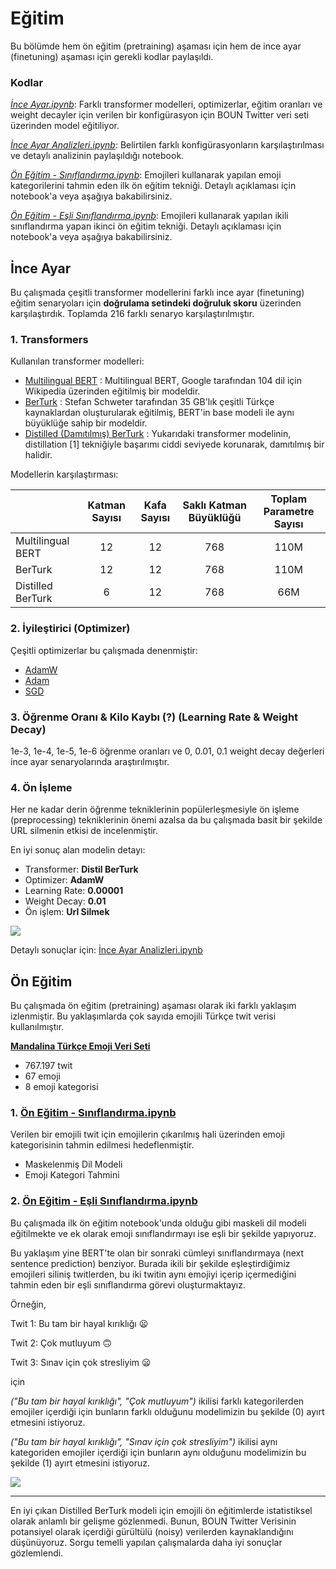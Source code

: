 # Eğitim

Bu bölümde hem ön eğitim (pretraining) aşaması için hem de ince ayar (finetuning) aşaması için gerekli kodlar paylaşıldı.

### Kodlar
*[İnce Ayar.ipynb](https://github.com/akoksal/Turkce-Duygu-Takibi/blob/master/Eg%CC%86itim/%C4%B0nce%20Ayar.ipynb)*: Farklı transformer modelleri, optimizerlar, eğitim oranları ve weight decayler için verilen bir konfigürasyon için BOUN Twitter veri seti üzerinden model eğitiliyor.

*[İnce Ayar Analizleri.ipynb](https://github.com/akoksal/Turkce-Duygu-Takibi/blob/master/Eg%CC%86itim/%C4%B0nce%20Ayar%20Analizleri.ipynb)*: Belirtilen farklı konfigürasyonların karşılaştırılması ve detaylı analizinin paylaşıldığı notebook. 

*[Ön Eğitim - Sınıflandırma.ipynb](https://github.com/akoksal/Turkce-Duygu-Takibi/blob/master/Eg%CC%86itim/%C3%96n%20E%C4%9Fitim%20-%20S%C4%B1n%C4%B1fland%C4%B1rma.ipynb)*: Emojileri kullanarak yapılan emoji kategorilerini tahmin eden ilk ön eğitim tekniği. Detaylı açıklaması için notebook'a veya aşağıya bakabilirsiniz.

*[Ön Eğitim - Eşli Sınıflandırma.ipynb](https://github.com/akoksal/Turkce-Duygu-Takibi/blob/master/Eg%CC%86itim/%C3%96n%20E%C4%9Fitim%20-%20E%C5%9Fli%20S%C4%B1n%C4%B1fland%C4%B1rma.ipynb)*: Emojileri kullanarak yapılan ikili sınıflandırma yapan ikinci ön eğitim tekniği. Detaylı açıklaması için notebook'a veya aşağıya bakabilirsiniz.


## İnce Ayar

Bu çalışmada çeşitli transformer modellerini farklı ince ayar (finetuning) eğitim senaryoları için **doğrulama setindeki doğruluk skoru** üzerinden karşılaştırdık. Toplamda 216 farklı senaryo karşılaştırılmıştır.

### 1. Transformers 

Kullanılan transformer modelleri:
* [Multilingual BERT](https://github.com/google-research/bert) : Multilingual BERT, Google tarafından 104 dil için Wikipedia üzerinden eğitilmiş bir modeldir.
* [BerTurk](https://huggingface.co/dbmdz/bert-base-turkish-cased) : Stefan Schweter tarafından 35 GB'lık çeşitli Türkçe kaynaklardan oluşturularak eğitilmiş, BERT'in base modeli ile aynı büyüklüğe sahip bir modeldir.
* [Distilled (Damıtılmış) BerTurk](https://huggingface.co/dbmdz/distilbert-base-turkish-cased) : Yukarıdaki transformer modelinin, distillation [1] tekniğiyle başarımı ciddi seviyede korunarak, damıtılmış bir halidir.


Modellerin karşılaştırması:

|                   | Katman Sayısı | Kafa Sayısı | Saklı Katman Büyüklüğü | Toplam Parametre Sayısı |
|-------------------|:-------------:|:-----------:|:----------------------:|:-----------------------:|
| Multilingual BERT |       12      |      12     |           768          |           110M          |
| BerTurk           |       12      |      12     |           768          |           110M          |
| Distilled BerTurk |       6       |      12     |           768          |           66M           |

### 2. İyileştirici (Optimizer)

Çeşitli optimizerlar bu çalışmada denenmiştir:
* [AdamW](https://arxiv.org/pdf/1711.05101.pdf)
* [Adam](https://arxiv.org/pdf/1412.6980.pdf)
* [SGD](https://projecteuclid.org/euclid.aoms/1177729392)


### 3. Öğrenme Oranı & Kilo Kaybı (?) (Learning Rate & Weight Decay)

1e-3, 1e-4, 1e-5, 1e-6 öğrenme oranları ve 0, 0.01, 0.1 weight decay değerleri ince ayar senaryolarında araştırılmıştır.

### 4. Ön İşleme

Her ne kadar derin öğrenme tekniklerinin popülerleşmesiyle ön işleme (preprocessing) tekniklerinin önemi azalsa da bu çalışmada basit bir şekilde URL silmenin etkisi de incelenmiştir.

En iyi sonuç alan modelin detayı:

* Transformer: **Distil BerTurk**
* Optimizer: **AdamW**
* Learning Rate: **0.00001**
* Weight Decay: **0.01**
* Ön işlem: **Url Silmek**

![](https://live.staticflickr.com/65535/50173524568_44e146ba0c_b.jpg)

Detaylı sonuçlar için: [İnce Ayar Analizleri.ipynb](https://github.com/akoksal/Turkce-Duygu-Takibi/blob/master/Eg%CC%86itim/%C4%B0nce%20Ayar%20Analizleri.ipynb)


## Ön Eğitim

Bu çalışmada ön eğitim (pretraining) aşaması olarak iki farklı yaklaşım izlenmiştir. Bu yaklaşımlarda çok sayıda emojili Türkçe twit verisi kullanılmıştır.

[**Mandalina Türkçe Emoji Veri Seti**](https://drive.google.com/file/d/1z9un8GnaHH2--07yS0O_4jM88vNG14nv/view?usp=sharing)

* 767.197 twit
* 67 emoji
* 8 emoji kategorisi

### 1. [Ön Eğitim - Sınıflandırma.ipynb](https://github.com/akoksal/Turkce-Duygu-Takibi/blob/master/Eg%CC%86itim/%C3%96n%20E%C4%9Fitim%20-%20S%C4%B1n%C4%B1fland%C4%B1rma.ipynb)
Verilen bir emojili twit için emojilerin çıkarılmış hali üzerinden emoji kategorisinin tahmin edilmesi hedeflenmiştir.

* Maskelenmiş Dil Modeli
* Emoji Kategori Tahmini

### 2. [Ön Eğitim - Eşli Sınıflandırma.ipynb](https://github.com/akoksal/Turkce-Duygu-Takibi/blob/master/Eg%CC%86itim/%C3%96n%20E%C4%9Fitim%20-%20E%C5%9Fli%20S%C4%B1n%C4%B1fland%C4%B1rma.ipynb)
Bu çalışmada ilk ön eğitim notebook'unda olduğu gibi maskeli dil modeli eğitilmekte ve ek olarak emoji sınıflandırmayı ise eşli bir şekilde yapıyoruz.

Bu yaklaşım yine BERT'te olan bir sonraki cümleyi sınıflandırmaya (next sentence prediction) benziyor. Burada ikili bir şekilde eşleştirdiğimiz emojileri siliniş twitlerden, bu iki twitin aynı emojiyi içerip içermediğini tahmin eden bir eşli sınıflandırma görevi oluşturmaktayız.

Örneğin,

Twit 1: Bu tam bir hayal kırıklığı 😦

Twit 2: Çok mutluyum 🙃

Twit 3: Sınav için çok stresliyim 😦

için

*("Bu tam bir hayal kırıklığı", "Çok mutluyum")* ikilisi farklı kategorilerden emojiler içerdiği için bunların farklı olduğunu modelimizin bu şekilde (0) ayırt etmesini istiyoruz.

*("Bu tam bir hayal kırıklığı", "Sınav için çok stresliyim")* ikilisi aynı kategoriden emojiler içerdiği için bunların aynı olduğunu modelimizin bu şekilde (1) ayırt etmesini istiyoruz.


![](https://live.staticflickr.com/65535/50174348517_25545f3bb8.jpg)

*** 
En iyi çıkan Distilled BerTurk modeli için emojili ön eğitimlerde istatistiksel olarak anlamlı bir gelişme gözlenmedi. Bunun, BOUN Twitter Verisinin potansiyel olarak içerdiği gürültülü (noisy) verilerden kaynaklandığını düşünüyoruz. Sorgu temelli yapılan çalışmalarda daha iyi sonuçlar gözlemlendi.
